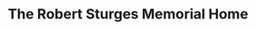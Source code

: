 ---
title: "The Robert Sturges Memorial Home"
url: /mansfield/the-robert-sturges-memorial-home/
shop: Bestattungen
---
